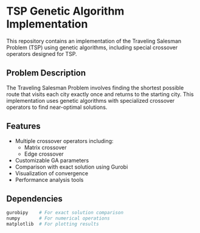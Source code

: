 # TSP Genetic Algorithm Implementation

This repository contains an implementation of the Traveling Salesman Problem (TSP) using genetic algorithms, including special crossover operators designed for TSP.

## Problem Description
The Traveling Salesman Problem involves finding the shortest possible route that visits each city exactly once and returns to the starting city. This implementation uses genetic algorithms with specialized crossover operators to find near-optimal solutions.

## Features
- Multiple crossover operators including:
  - Matrix crossover
  - Edge crossover
- Customizable GA parameters
- Comparison with exact solution using Gurobi
- Visualization of convergence
- Performance analysis tools

## Dependencies
```python
gurobipy    # For exact solution comparison
numpy       # For numerical operations
matplotlib  # For plotting results
